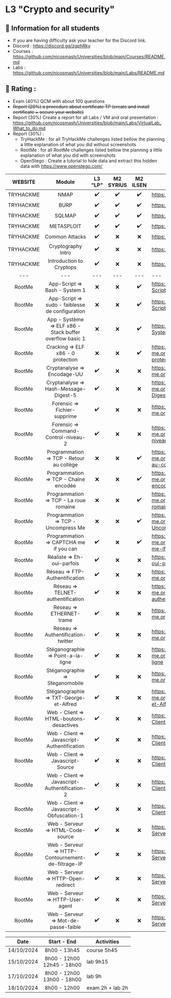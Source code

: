 # L3 "Crypto and security"

## 📢 Information for all students

* If you are having difficulty ask your teacher for the Discord link.
* Discord : https://discord.gg/zgphRky
* Courses : https://github.com/nicosmash/Universities/blob/main/Courses/README.md
* Labs : https://github.com/nicosmash/Universities/blob/main/Labs/README.md

## 📢 Rating :
* Exam (40%) QCM with about 100 questions <br>
* ~~Report (20%) a procedure about certificate TP (create and install certificate + secure your website)~~
* Report (30%) Create a report for all Labs / VM and oral presentation : https://github.com/nicosmash/Universities/blob/main/Labs/VirtualLab_What_to_do.md
* Report (30%) :
   * TryHackMe : for all TryHackMe challenges listed bellow the planning a little explanation of what you did without screenshots
   * RootMe : for all RootMe challenges listed bellow the planning a little explanation of what you did with screenshots
   * OpenStego : Create a tutorial to hide data and extract this hidden data with https://www.openstego.com/

| WEBSITE | Module | L3 "LP" | M2 SYRIUS |  M2 ILSEN |  URL |
| :---: | :---: | :---: | :---: | :---: | ------------- |
| TRYHACKME | NMAP  | :heavy_check_mark: | :heavy_check_mark: | :heavy_check_mark: | https://tryhackme.com/room/furthernmap |
| TRYHACKME | BURP  | :heavy_check_mark: | :heavy_check_mark: | :heavy_check_mark: | https://tryhackme.com/r/room/burpsuiterepeater |
| TRYHACKME | SQLMAP  | :heavy_check_mark: | :heavy_check_mark: | :heavy_check_mark: | https://tryhackme.com/room/sqlmap |
| TRYHACKME | METASPLOIT  | :heavy_check_mark: | :heavy_check_mark: | :heavy_check_mark: | https://tryhackme.com/room/metasploitintro |
| TRYHACKME | Common Attacks | :heavy_check_mark: | :x: | :x: | https://tryhackme.com/r/room/commonattacks |
| TRYHACKME | Cryptography Intro | :heavy_check_mark: | :x: | :x: | https://tryhackme.com/room/cryptographyintro |
| TRYHACKME | Introduction to Cryptops | :heavy_check_mark: | :x: | :x: | https://tryhackme.com/room/introductiontocryptops |
| --- | --- | --- | --- | --- | --- |
| RootMe | App-Script => Bash - System 1  | :x: | :x: | :heavy_check_mark: | https://www.root-me.org/fr/Challenges/App-Script/Bash-System-1 |
| RootMe  | App-Script => sudo - faiblesse de configuration | :x: | :x: | :heavy_check_mark: | https://www.root-me.org/fr/Challenges/App-Script/sudo-faiblesse-de-configuration
| RootMe  | App - Système => ELF x86 - Stack buffer overflow basic 1 | :x: | :x: | :heavy_check_mark: | https://www.root-me.org/fr/Challenges/App-Systeme/ELF-x86-Stack-buffer-overflow-basic-1
| RootMe  | Cracking => ELF x86 - 0 protection | :x: | :x: | :heavy_check_mark: | https://www.root-me.org/fr/Challenges/Cracking/ELF-x86-0-protection
| RootMe  | Cryptanalyse => Encodage-UU | :heavy_check_mark: | :x: | :x: | https://www.root-me.org/fr/Challenges/Cryptanalyse/Encodage-UU
| RootMe  | Cryptanalyse => Hash-Message-Digest-5 | :heavy_check_mark: | :x: | :x: | https://www.root-me.org/fr/Challenges/Cryptanalyse/Hash-Message-Digest-5
| RootMe  | Forensic => Fichier-supprime | :heavy_check_mark: | :x: | :x: | https://www.root-me.org/fr/Challenges/Forensic/Fichier-supprime
| RootMe  | Forensic => Command-Control-niveau-2 | :heavy_check_mark: | :x: | :x: | https://www.root-me.org/fr/Challenges/Forensic/Command-Control-niveau-2
| RootMe  | Programmation => TCP - Retour au collège | :x: | :x: | :heavy_check_mark: | https://www.root-me.org/fr/Challenges/Programmation/TCP-Retour-au-college
| RootMe  | Programmation => TCP - Chaîne encodée | :x: | :x: | :heavy_check_mark: | https://www.root-me.org/fr/Challenges/Programmation/TCP-Chaine-encodee
| RootMe  | Programmation => TCP - La roue romaine | :x: | :x: | :heavy_check_mark: | https://www.root-me.org/fr/Challenges/Programmation/TCP-La-roue-romaine
| RootMe  | Programmation => TCP - Uncompress Me | :x: | :x: | :heavy_check_mark: | https://www.root-me.org/fr/Challenges/Programmation/TCP-Uncompress-Me
| RootMe  | Programmation => CAPTCHA me if you can | :heavy_check_mark: | :x: | :heavy_check_mark: | https://www.root-me.org/fr/Challenges/Programmation/CAPTCHA-me-if-you-can
| RootMe  | Réaliste => Eh-oui-parfois | :heavy_check_mark: | :x: | :x: | https://www.root-me.org/fr/Challenges/Realiste/Eh-oui-parfois
| RootMe  | Réseau => FTP-Authentification | :heavy_check_mark: | :x: | :x: | https://www.root-me.org/fr/Challenges/Reseau/FTP-Authentification
| RootMe  | Réseau => TELNET-authentification | :heavy_check_mark: | :x: | :x: | https://www.root-me.org/fr/Challenges/Reseau/TELNET-authentification
| RootMe  | Réseau => ETHERNET-trame | :heavy_check_mark: | :x: | :x: | https://www.root-me.org/fr/Challenges/Reseau/ETHERNET-trame
| RootMe  | Réseau => Authentification-twitter | :heavy_check_mark: | :x: | :x: | https://www.root-me.org/fr/Challenges/Reseau/Authentification-twitter
| RootMe  | Stéganographie => Point-a-la-ligne | :heavy_check_mark: | :x: | :x: | https://www.root-me.org/fr/Challenges/Steganographie/Point-a-la-ligne
| RootMe  | Stéganographie => Steganomobile | :heavy_check_mark: | :x: | :x: | https://www.root-me.org/fr/Challenges/Steganographie/Steganomobile
| RootMe  | Stéganographie => TXT-George-et-Alfred | :heavy_check_mark: | :x: | :x: | https://www.root-me.org/fr/Challenges/Steganographie/TXT-George-et-Alfred
| RootMe  | Web - Client => HTML-boutons-desactives | :heavy_check_mark: | :x: | :x: | https://www.root-me.org/fr/Challenges/Web-Client/HTML-boutons-desactives
| RootMe  | Web - Client => Javascript-Authentification | :heavy_check_mark: | :x: | :x: | https://www.root-me.org/fr/Challenges/Web-Client/Javascript-Authentification
| RootMe  | Web - Client => Javascript-Source | :heavy_check_mark: | :x: | :x: | https://www.root-me.org/fr/Challenges/Web-Client/Javascript-Source
| RootMe  | Web - Client => Javascript-Authentification-2 | :heavy_check_mark: | :x: | :x: | https://www.root-me.org/fr/Challenges/Web-Client/Javascript-Authentification-2
| RootMe  | Web - Client => Javascript-Obfuscation-1 | :heavy_check_mark: | :x: | :x: | https://www.root-me.org/fr/Challenges/Web-Client/Javascript-Obfuscation-1
| RootMe  | Web - Serveur => HTML-Code-source | :heavy_check_mark: | :x: | :x: | https://www.root-me.org/fr/Challenges/Web-Serveur/HTML-Code-source
| RootMe  | Web - Serveur => HTTP-Contournement-de-filtrage-IP | :heavy_check_mark: | :x: | :x: | https://www.root-me.org/fr/Challenges/Web-Serveur/HTTP-Contournement-de-filtrage-IP
| RootMe  | Web - Serveur => HTTP-Open-redirect | :heavy_check_mark: | :x: | :x: | https://www.root-me.org/fr/Challenges/Web-Serveur/HTTP-Open-redirect
| RootMe  | Web - Serveur => HTTP-User-agent | :heavy_check_mark: | :x: | :x: | https://www.root-me.org/fr/Challenges/Web-Serveur/HTTP-User-agent
| RootMe  | Web - Serveur => Mot-de-passe-faible | :heavy_check_mark: | :x: | :x: | https://www.root-me.org/fr/Challenges/Web-Serveur/Mot-de-passe-faible

| Date  | Start - End |  Activities |
| :---: | :---------: | ------------- |
| 14/10/2024  | 8h00 - 13h45 | course 5h45 |
| 15/10/2024  | 8h00 - 12h00 <br> 12h45 - 18h00  | lab 9h15 |
| 17/10/2024  | 8h00 - 12h00 <br> 13h00 - 18h00  | lab 9h |
| 18/10/2024  | 8h00 - 12h00 | exam 2h + lab 2h |
    
